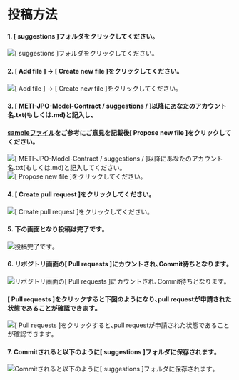 # 投稿方法
#### 1. [ suggestions ]フォルダをクリックしてください｡
![[ suggestions ]フォルダをクリックしてください｡](https://user-images.githubusercontent.com/84115514/118370397-7976d780-b5e2-11eb-9813-4c5fee536035.png)

#### 2.  [ Add file ] → [ Create new file ]をクリックしてください｡
![[ Add file ] → [ Create new file ]をクリックしてください｡](https://user-images.githubusercontent.com/84115514/118370475-d1add980-b5e2-11eb-8ca4-4be48294e814.png)

#### 3.  [ METI-JPO-Model-Contract / suggestions / ]以降にあなたのアカウント名.txt(もしくは.md)と記入し､
#### [sampleファイル](https://github.com/meti-oi-startups/METI-JPO-Model-Contract/tree/main/suggestions)をご参考にご意見を記載後[ Propose new file ]をクリックしてください｡
![[ METI-JPO-Model-Contract / suggestions / ]以降にあなたのアカウント名.txt(もしくは.md)と記入してください。](https://user-images.githubusercontent.com/84115514/118370602-4bde5e00-b5e3-11eb-975c-f48963f89da1.png)
![[ Propose new file ]をクリックしてください｡](https://user-images.githubusercontent.com/84115514/118370864-b0e68380-b5e4-11eb-9fb5-c47fb3ee81b5.png)

#### 4.  [ Create pull request ]をクリックしてください｡
![[ Create pull request ]をクリックしてください｡](https://user-images.githubusercontent.com/84115514/118371220-84336b80-b5e6-11eb-8fd0-3ae39872a8fa.png)

#### 5.  下の画面となり投稿は完了です｡
![投稿完了です｡](https://user-images.githubusercontent.com/84115514/118371386-6581a480-b5e7-11eb-8bb9-31d8df39af80.png)

#### 6.  リポジトリ画面の[ Pull requests ]にカウントされ､Commit待ちとなります｡
![リポジトリ画面の[ Pull requests ]にカウントされ､Commit待ちとなります｡](https://user-images.githubusercontent.com/84115514/118371419-88ac5400-b5e7-11eb-94cf-c969650ab37c.png)
#### [ Pull requests ]をクリックすると下図のようになり､pull requestが申請された状態であることが確認できます｡
![[ Pull requests ]をクリックすると､pull requestが申請された状態であることが確認できます｡](https://user-images.githubusercontent.com/84115514/118371424-93ff7f80-b5e7-11eb-8d2d-12c23ba98f04.png)

#### 7. Commitされると以下のように[ suggestions ]フォルダに保存されます｡
![Commitされると以下のように[ suggestions ]フォルダに保存されます｡](https://user-images.githubusercontent.com/84115514/118395278-5ef53a80-b684-11eb-8cf2-357e1bbe8411.png)
